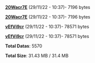 [**20Wacr7E**](/data/20Wacr7E.txt) (29/11/22 - 10:37)- 7196 bytes

[**20Wacr7E**](/data/20Wacr7E.txt) (29/11/22 - 10:37)- 7196 bytes

[**vEfVi9cr**](/data/vEfVi9cr.txt) (29/11/22 - 10:37)- 78571 bytes

[**vEfVi9cr**](/data/vEfVi9cr.txt) (29/11/22 - 10:37)- 78571 bytes

**Total Datas**: 5570

**Total Size**: 31.43 MB / 31.4 MB